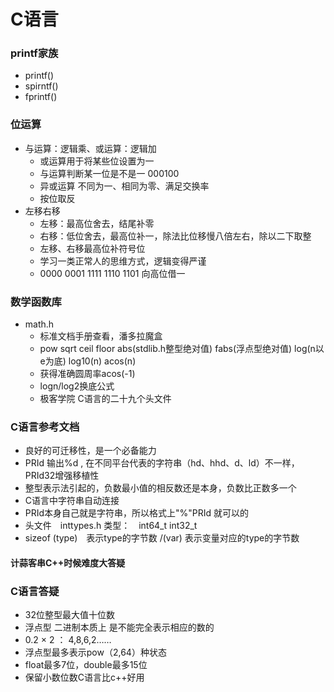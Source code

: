 # C语言

### printf家族

* printf()
* spirntf()
* fprintf()

### 位运算

* 与运算：逻辑乘、或运算：逻辑加
  * 或运算用于将某些位设置为一
  * 与运算判断某一位是不是一 000100
  * 异或运算 不同为一、相同为零、满足交换率
  * 按位取反
* 左移右移
  * 左移：最高位舍去，结尾补零
  * 右移：低位舍去，最高位补一，除法比位移慢八倍左右，除以二下取整
  * 左移、右移最高位补符号位
  * 学习一类正常人的思维方式，逻辑变得严谨
  * 0000 0001 1111 1110 1101 向高位借一

### 数学函数库

* math.h
  * 标准文档手册查看，潘多拉魔盒
  * pow sqrt ceil floor abs(stdlib.h整型绝对值) fabs(浮点型绝对值) log(n以e为底) log10(n) acos(n)
  * 获得准确圆周率acos(-1)
  * logn/log2换底公式
  *  极客学院 C语言的二十九个头文件

### C语言参考文档

* 良好的可迁移性，是一个必备能力
* PRId 输出%d , 在不同平台代表的字符串（hd、hhd、d、ld）不一样，PRId32增强移植性
* 整型表示法引起的，负数最小值的相反数还是本身，负数比正数多一个
* C语言中字符串自动连接
* PRId本身自己就是字符串，所以格式上"%"PRId 就可以的
* 头文件　inttypes.h   类型：　int64_t int32_t
* sizeof (type)　表示type的字节数 /(var) 表示变量对应的type的字节数

#### 计蒜客串C++时候难度大答疑



### C语言答疑

* 32位整型最大值十位数
* 浮点型 二进制本质上 是不能完全表示相应的数的
* 0.2 × 2 ： 4,8,6,2……
* 浮点型最多表示pow（2,64）种状态
* float最多7位，double最多15位
* 保留小数位数C语言比c++好用